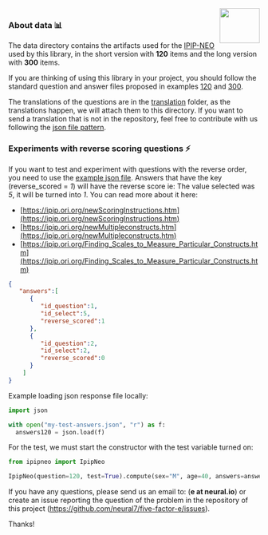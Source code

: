 <img src="https://raw.githubusercontent.com/neural7/five-factor-e/main/doc/neural7.png" align="right" width="80" height="70"/>

### About data 📊

The data directory contains the artifacts used for the [IPIP-NEO](https://ipip.ori.org/) used by this library, in the short version with **120** items and the long version with **300** items.

If you are thinking of using this library in your project, you should follow the standard question and answer files proposed in examples [120](https://github.com/neural7/five-factor-e/blob/main/data/IPIP-NEO/120/answers.json) and [300](https://github.com/neural7/five-factor-e/blob/main/data/IPIP-NEO/300/answers.json).

The translations of the questions are in the [translation](https://github.com/neural7/five-factor-e/tree/main/data/IPIP-NEO/120/translation) folder, as the translations happen, we will attach them to this directory. If you want to send a translation that is not in the repository, feel free to contribute with us following the [json file pattern](https://github.com/neural7/five-factor-e/blob/main/data/IPIP-NEO/120/translation/questions-en-us.json).

### Experiments with reverse scoring questions ⚡

If you want to test and experiment with questions with the reverse order, you need to use the [example json file](https://github.com/neural7/five-factor-e/blob/main/data/IPIP-NEO/120/test/answers-1.json). Answers that have the key (reverse_scored = *1*) will have the reverse score ie: The value selected was *5*, it will be turned into *1*. You can read more about it here:

 * [https://ipip.ori.org/newScoringInstructions.htm](https://ipip.ori.org/newScoringInstructions.htm)
 * [https://ipip.ori.org/newMultipleconstructs.htm](https://ipip.ori.org/newMultipleconstructs.htm)
 * [https://ipip.ori.org/Finding_Scales_to_Measure_Particular_Constructs.htm](https://ipip.ori.org/Finding_Scales_to_Measure_Particular_Constructs.htm)

```json
{
   "answers":[
      {
         "id_question":1,
         "id_select":5,
         "reverse_scored":1
      },
      {
         "id_question":2,
         "id_select":2,
         "reverse_scored":0
      }
    ]
}
```

Example loading json response file locally:

```python
import json

with open("my-test-answers.json", "r") as f:
  answers120 = json.load(f)
```

For the test, we must start the constructor with the test variable turned on:

```python
from ipipneo import IpipNeo

IpipNeo(question=120, test=True).compute(sex="M", age=40, answers=answers120, compare=True)
```

If you have any questions, please send us an email to: (**e at neural.io**) or create an issue reporting the question of the problem in the repository of this project (https://github.com/neural7/five-factor-e/issues).

Thanks!
